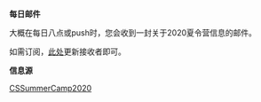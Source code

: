 **每日邮件**

大概在每日八点或push时，您会收到一封关于2020夏令营信息的邮件。

如需订阅，[此处](https://github.com/Fomalhauthmj/dailyemail/blob/master/.github/workflows/actions.yml)更新接收者即可。

**信息源**

[CSSummerCamp2020](https://github.com/hcy226/CSSummerCamp2020)


